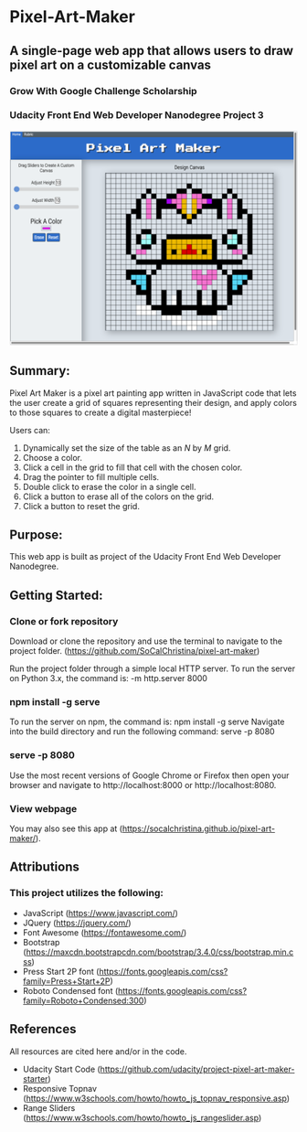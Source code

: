 # Pixel-Art-Maker
## A single-page web app that allows users to draw pixel art on a customizable canvas

### Grow With Google Challenge Scholarship
### Udacity Front End Web Developer Nanodegree Project 3

![screen shot of app](pixel-art-screenshot.png)

## Summary:
Pixel Art Maker is a pixel art painting app written in JavaScript code that lets the user create a grid of squares representing their design, and apply colors to those squares to create a digital masterpiece!

Users can:

1. Dynamically set the size of the table as an _N_ by _M_ grid.
2. Choose a color.
3. Click a cell in the grid to fill that cell with the chosen color.
4. Drag the pointer to fill multiple cells.
5. Double click to erase the color in a single cell.
5. Click a button to erase all of the colors on the grid.
6. Click a button to reset the grid.


## Purpose:
This web app is built as project of the Udacity Front End Web Developer Nanodegree.


## Getting Started:
### Clone or fork repository
Download or clone the repository and use the terminal to navigate to the project folder.
(https://github.com/SoCalChristina/pixel-art-maker)

Run the project folder through a simple local HTTP server. To run the server on Python 3.x, the command is: -m http.server 8000

### npm install -g serve
To run the server on npm, the command is: npm install -g serve
Navigate into the build directory and run the following command: serve -p 8080

### serve -p 8080
Use the most recent versions of Google Chrome or Firefox then open your browser and navigate to http://localhost:8000 or http://localhost:8080.

### View webpage
You may also see this app at  (https://socalchristina.github.io/pixel-art-maker/).

## Attributions
### This project utilizes the following:

* JavaScript (https://www.javascript.com/)
* JQuery (https://jquery.com/)
* Font Awesome (https://fontawesome.com/)
* Bootstrap (https://maxcdn.bootstrapcdn.com/bootstrap/3.4.0/css/bootstrap.min.css)
* Press Start 2P font (https://fonts.googleapis.com/css?family=Press+Start+2P)
* Roboto Condensed font (https://fonts.googleapis.com/css?family=Roboto+Condensed:300)


## References
All resources are cited here and/or in the code.
* Udacity Start Code (https://github.com/udacity/project-pixel-art-maker-starter)
* Responsive Topnav (https://www.w3schools.com/howto/howto_js_topnav_responsive.asp)
* Range Sliders (https://www.w3schools.com/howto/howto_js_rangeslider.asp)
